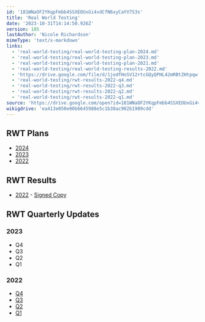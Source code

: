 ```yaml
---
id: '181WNaOF2YKqpFmbb4SSXEOUxGi4vdCfN6xyCaYV7S3s'
title: 'Real World Testing'
date: '2023-10-31T14:14:50.926Z'
version: 185
lastAuthor: 'Nicole Richardson'
mimeType: 'text/x-markdown'
links:
  - 'real-world-testing/real-world-testing-plan-2024.md'
  - 'real-world-testing/real-world-testing-plan-2023.md'
  - 'real-world-testing/real-world-testing-plan-2021.md'
  - 'real-world-testing/real-world-testing-results-2022.md'
  - 'https://drive.google.com/file/d/1jodfHoSV12rtcGQyQPHL42mRBtZHtpqw'
  - 'real-world-testing/rwt-results-2022-q4.md'
  - 'real-world-testing/rwt-results-2022-q3.md'
  - 'real-world-testing/rwt-results-2022-q2.md'
  - 'real-world-testing/rwt-results-2022-q1.md'
source: 'https://drive.google.com/open?id=181WNaOF2YKqpFmbb4SSXEOUxGi4vdCfN6xyCaYV7S3s'
wikigdrive: 'ea413e050e00b6645988e5c1b38ac902b1909cdd'
---
```

## RWT Plans

* [2024](real-world-testing/real-world-testing-plan-2024.md)
* [2023](real-world-testing/real-world-testing-plan-2023.md)
* [2022](real-world-testing/real-world-testing-plan-2021.md)

## RWT Results

* [2022](real-world-testing/real-world-testing-results-2022.md) - [Signed Copy](https://drive.google.com/file/d/1jodfHoSV12rtcGQyQPHL42mRBtZHtpqw)

## RWT Quarterly Updates


### 2023

* Q4
* Q3
* Q2
* Q1

### 2022

* [Q4](real-world-testing/rwt-results-2022-q4.md)
* [Q3](real-world-testing/rwt-results-2022-q3.md)
* [Q2](real-world-testing/rwt-results-2022-q2.md)
* [Q1](real-world-testing/rwt-results-2022-q1.md)

